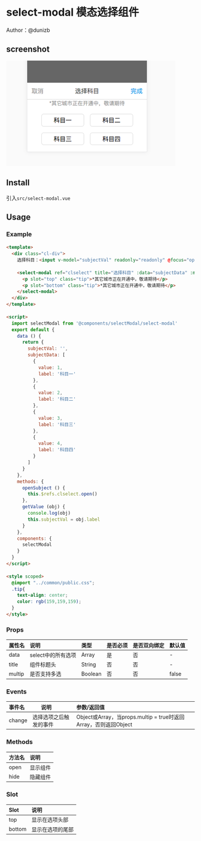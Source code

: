# select-modal 模态选择组件

Author：@dunizb

## screenshot
![screenshot.png](screenshot.png)

## Install
引入`src/select-modal.vue`

## Usage

### Example
```html
<template>
  <div class="cl-div">
    选择科目：<input v-model="subjectVal" readonly="readonly" @focus="openSubject" placeholder="请选择科目" type="text">

    <select-modal ref="clselect" title="选择科目" :data="subjectData" :multip="true" @change="getValue">
      <p slot="top" class="tip">*其它城市正在开通中，敬请期待</p>
      <p slot="bottom" class="tip">*其它城市正在开通中，敬请期待</p>
    </select-modal>
  </div>
</template>

<script>
  import selectModal from '@components/selectModal/select-modal'
  export default {
    data () {
      return {
        subjectVal: '',
        subjectData: [
          {
            value: 1,
            label: '科目一'
          },
          {
            value: 2,
            label: '科目二'
          },
          {
            value: 3,
            label: '科目三'
          },
          {
            value: 4,
            label: '科目四'
          }
        ]
      }
    },
    methods: {
      openSubject () {
        this.$refs.clselect.open()
      },
      getValue (obj) {
        console.log(obj)
        this.subjectVal = obj.label
      }
    },
    components: {
      selectModal
    }
  }
</script>

<style scoped>
  @import "../common/public.css";
  .tip{
    text-align: center;
    color: rgb(159,159,159);
  }
</style>
```

### Props
|属性名|       说明      |  类型 |是否必须|是否双向绑定|默认值|
|:------|:--------------|:------|:------|:-------|:-----|
|data  |select中的所有选项|Array  |是     |否       | -   |
|title |组件标题头        |String |否     |否       | -   |
|multip|是否支持多选      |Boolean|否     |否       | false|

### Events
|事件名 |       说明      |  参数/返回值          |
|:------|:--------------|:--------------|
|change |选择选项之后触发的事件|Object或Array，当props.multip = true时返回Array，否则返回Object  |

### Methods
|方法名 |       说明    |
|:------|:--------------|
|open |显示组件|
|hide |隐藏组件|

### Slot
|Slot |       说明    |
|:------|:--------------|
|top |显示在选项头部|
|bottom |显示在选项的尾部|
